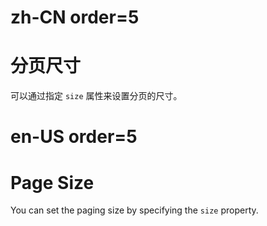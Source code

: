 # zh-CN order=5

# 分页尺寸

可以通过指定 `size` 属性来设置分页的尺寸。

# en-US order=5

# Page Size

You can set the paging size by specifying the `size` property.
